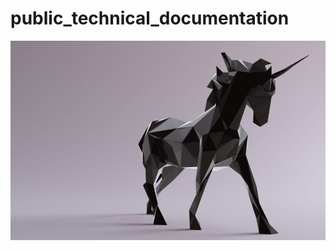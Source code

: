 # public_technical_documentation
![](./docs/static/images/black-unicorn-made-out-of-triangles-3d-illustration-stockpack-istock-scaled-e1641923925459-960x608.png)